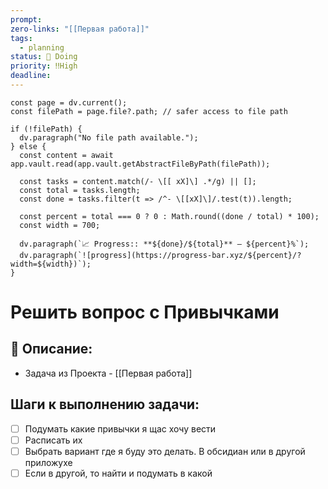 ```yaml
---
prompt: 
zero-links: "[[Первая работа]]"
tags:
  - planning
status: 📌 Doing
priority: ‼️High
deadline:
---
```

```dataviewjs
const page = dv.current();
const filePath = page.file?.path; // safer access to file path

if (!filePath) {
  dv.paragraph("No file path available.");
} else {
  const content = await app.vault.read(app.vault.getAbstractFileByPath(filePath));
  
  const tasks = content.match(/- \[[ xX]\] .*/g) || [];
  const total = tasks.length;
  const done = tasks.filter(t => /^- \[[xX]\]/.test(t)).length;
  
  const percent = total === 0 ? 0 : Math.round((done / total) * 100);
  const width = 700;
  
  dv.paragraph(`📈 Progress:: **${done}/${total}** — ${percent}%`);
  dv.paragraph(`![progress](https://progress-bar.xyz/${percent}/?width=${width})`);
}

```
# Решить вопрос с Привычками
## 📑 Описание:
- Задача из Проекта - [[Первая работа]]

## Шаги к выполнению задачи:
- [ ] Подумать какие привычки я щас хочу вести 
- [ ] Расписать их 
- [ ] Выбрать вариант где я буду это делать. В обсидиан или в другой приложухе
- [ ] Если в другой, то найти и подумать в какой